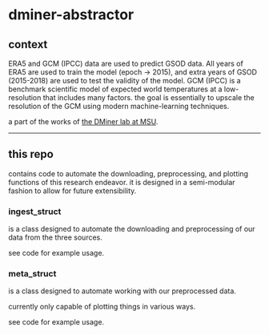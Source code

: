 # dminer-abstractor

## context

ERA5 and GCM (IPCC) data are used to predict GSOD data. All years of ERA5 are used to train the model (epoch -> 2015), 
and extra years of GSOD (2015-2018) are used to test the validity of the model.
GCM (IPCC) is a benchmark scientific model of expected world temperatures at a low-resolution that includes many factors.
the goal is essentially to upscale the resolution of the GCM using modern machine-learning techniques.

a part of the works of [the DMiner lab at MSU](https://www.egr.msu.edu/~ptan/dminer/).

---

## this repo

contains code to automate the downloading, preprocessing, and plotting functions of this research endeavor.
it is designed in a semi-modular fashion to allow for future extensibility.

### ingest_struct

is a class designed to automate the downloading and preprocessing of our data from the three sources.

see code for example usage.

### meta_struct

is a class designed to automate working with our preprocessed data.

currently only capable of plotting things in various ways.

see code for example usage.